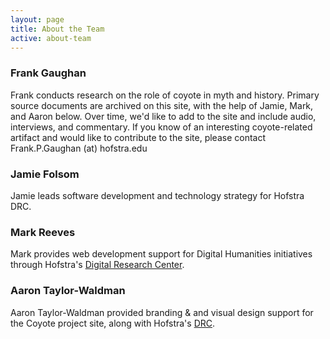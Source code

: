 ```yaml
---
layout: page
title: About the Team
active: about-team
---
```

### Frank Gaughan

Frank conducts research on the role of coyote in myth and history.  Primary source documents are archived on this site, with the help of Jamie, Mark, and Aaron below. Over time, we'd like to add to the site and include audio, interviews, and commentary. If you know of an interesting coyote-related artifact and would like to contribute to the site, please contact Frank.P.Gaughan (at) hofstra.edu

### Jamie Folsom

Jamie leads software development and technology strategy for Hofstra DRC.

### Mark Reeves

Mark provides web development support for Digital Humanities initiatives through Hofstra's <a href="http://hofstradrc.org">Digital Research Center</a>.

### Aaron Taylor-Waldman

Aaron Taylor-Waldman provided branding &amp; and visual design support for the Coyote project site, along with Hofstra's <a href="http://hofstradrc.org">DRC</a>.
